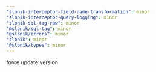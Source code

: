 ```yaml
---
"slonik-interceptor-field-name-transformation": minor
"slonik-interceptor-query-logging": minor
"slonik-sql-tag-raw": minor
"@slonik/sql-tag": minor
"@slonik/errors": minor
"slonik": minor
"@slonik/types": minor
---
```


force update version
